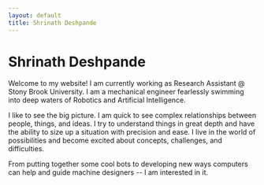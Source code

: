 ```yaml
---
layout: default
title: Shrinath Deshpande
---
```


# Shrinath Deshpande

Welcome to my website! I am currently working as Research Assistant @ Stony Brook University.
I am a mechanical engineer fearlessly swimming into deep waters of Robotics and Artificial Intelligence.

I like to see the big picture. I am quick to see complex relationships between people, things, and ideas.
I try to understand things in great depth and have the ability to size up a situation with precision and ease.
I live in the world of possibilities and become excited about concepts, challenges, and difficulties.

From putting together some cool bots to developing new ways computers can help and guide machine designers -- I am interested in it.

